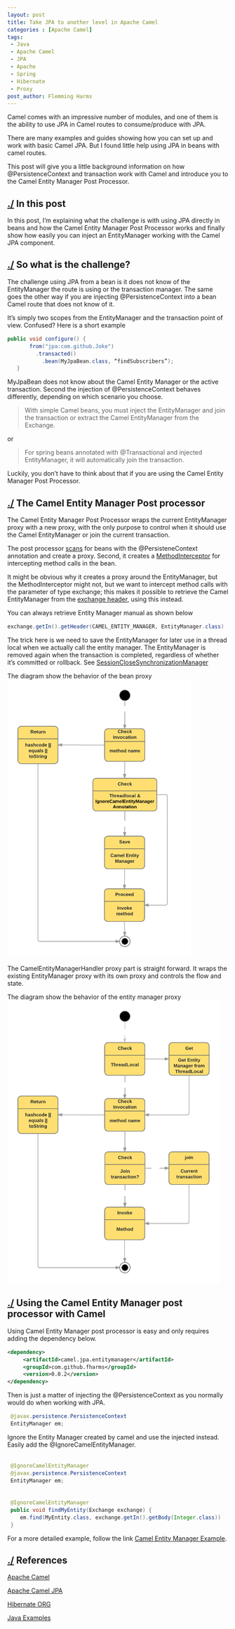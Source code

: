 ```yaml
---
layout: post
title: Take JPA to another level in Apache Camel
categories : [Apache Camel]
tags: 
 - Java
 - Apache Camel
 - JPA
 - Apache
 - Spring
 - Hibernate
 - Proxy
post_author: Flemming Harms
---
```


Camel comes with an impressive number of modules, and one of them is the ability to use JPA in Camel routes to 
consume/produce with JPA. 

There are many examples and guides showing how you can set up and work with basic Camel JPA. 
But I found little help using JPA in beans with camel routes. 

This post will give you a little background information on how @PersistenceContext and transaction work with 
Camel and introduce you to the Camel Entity Manager Post Processor.
<!--more-->

## <a name="thegoal">[./](#thegoal) In this post 

In this post, I’m explaining what the challenge is with using JPA directly in beans and how the 
Camel Entity Manager Post Processor works and finally show how easily you can inject an EntityManager 
working with the Camel JPA component.  

## <a name="whatstheproblem"></a>[./](#whatstheproblem) So what is the challenge?

The challenge using JPA from a bean is it does not know of the EntityManager the route is using or the transaction manager. 
The same goes the other way if you are injecting @PersistenceContext into a bean Camel route that does not know of it.

It’s simply two scopes from the EntityManager and the transaction point of view. Confused? Here is a short example

```java
public void configure() {
       from("jpa:com.github.Joke")
	     .transacted()
           .bean(MyJpaBean.class, “findSubscribers”); 
   }
```
MyJpaBean does not know about the Camel Entity Manager or the active transaction. Second the injection of @PersistenceContext behaves differently, depending on which scenario you choose.

>With simple Camel beans, you must inject the EntityManager and join the transaction or extract the Camel EntityManager from the Exchange.

or

>For spring beans annotated with @Transactional and injected EntityManager, it will automatically join the transaction.

Luckily, you don’t have to think about that if you are using the Camel Entity Manager Post Processor. 


## <a name="solution"></a>[./](#solution) The Camel Entity Manager Post processor

The Camel Entity Manager Post Processor wraps the current EntityManager proxy with a new proxy, with the only purpose to control when it should use the Camel EntityManager or join the current transaction.

The post processor [scans](https://github.com/fharms/camel-jpa-entitymanager/blob/blog/src/main/java/com/github/fharms/camel/entitymanager/CamelEntityManagerHandler.java#L144) for beans with the @PersisteneContext annotation and create a proxy. Second, it creates a [MethodInterceptor](https://github.com/fharms/camel-jpa-entitymanager/blob/blog/src/main/java/com/github/fharms/camel/entitymanager/CamelEntityManagerHandler.java#L106) for intercepting method calls in the bean.

It might be obvious why it creates a proxy around the EntityManager, but the MethodInterceptor might not, 
but we want to intercept method calls with the parameter of type exchange; this makes it possible to retrieve the 
Camel EntityManager from the [exchange header](https://github.com/fharms/camel-jpa-entitymanager/blob/blog/src/main/java/com/github/fharms/camel/entitymanager/CamelEntityManagerHandler.java#L123), using this instead.


You can always retrieve Entity Manager manual as shown below

```java
exchange.getIn().getHeader(CAMEL_ENTITY_MANAGER, EntityManager.class)
```

The trick here is we need to save the EntityManager for later use in a thread local when we actually call the entity manager.
The EntityManager is removed again when the transaction is completed, regardless of whether it’s committed or rollback. See [SessionCloseSynchronizationManager](https://github.com/fharms/camel-jpa-entitymanager/blob/master/src/main/java/com/github/fharms/camel/entitymanager/CamelEntityManagerHandler.java#L180)

The diagram show the behavior of the bean proxy 
[<img src="/images/Apache-Camel/bean-state-diagram-small.png?style=centerme">](/images/Apache-Camel/bean-state-diagram.png)

The CamelEntityManagerHandler proxy part is straight forward. It wraps the existing EntityManager proxy with its own proxy and controls the flow and state.

The diagram show the behavior of the entity manager proxy 
[<img src="/images/Apache-Camel/proxy-state-diagram-small.png?style=centerme">](/images/Apache-Camel/proxy-state-diagram.png)

## <a name="solution"></a>[./](#solution) Using the Camel Entity Manager post processor with Camel

Using Camel Entity Manager post processor is easy and only requires adding the dependency below.

```xml
<dependency>
     <artifactId>camel.jpa.entitymanager</artifactId>
     <groupId>com.github.fharms</groupId>
     <version>0.0.2</version>
</dependency>
```

Then is just a matter of injecting the @PersistenceContext as you normally would do when working with JPA. 

```java
 @javax.persistence.PersistenceContext
 EntityManager em;
```

Ignore the Entity Manager created by camel and use the injected instead. Easily add the @IgnoreCamelEntityManager.

```java

 @IgnoreCamelEntityManager
 @javax.persistence.PersistenceContext
 EntityManager em;


 @IgnoreCamelEntityManager
 public void findMyEntity(Exchange exchange) {
    em.find(MyEntity.class, exchange.getIn().getBody(Integer.class))
 }
```

For a more detailed example, follow the link [Camel Entity Manager Example](https://github.com/fharms/java-examples/tree/camel_jpa_entitymanager_example/camel-entitymanager-example).

## <a name="References"></a>[./](#References) References

[Apache Camel](http://camel.apache.org/)


[Apache Camel JPA](http://camel.apache.org/jpa.html)


[Hibernate ORG](http://hibernate.org/)


[Java Examples](https://github.com/fharms/java-examples)

